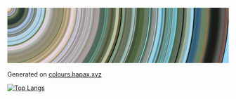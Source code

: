 ![Big Buck Bunny Colour Chart](https://raw.githubusercontent.com/AdamSlack/AdamSlack/master/big_buck_bunny.png)

Generated on [colours.hapax.xyz](https://colours.hapax.xyz)

[![Top Langs](https://github-readme-stats.vercel.app/api/top-langs/?username=adamslack&layout=compact&theme=radical&exclude_repo=blockchain_and_a_new_financial_order,gpxFog,SOCIAM-XRay,latentEntityModels,xray-csm,graphics,RoadTripSimulator2017)](https://github.com/anuraghazra/github-readme-stats)

<!--
**AdamSlack/AdamSlack** is a ✨ _special_ ✨ repository because its `README.md` (this file) appears on your GitHub profile.

Here are some ideas to get you started:

- 🔭 I’m currently working on ...
- 🌱 I’m currently learning ...
- 👯 I’m looking to collaborate on ...
- 📫 How to reach me: ...
-->

